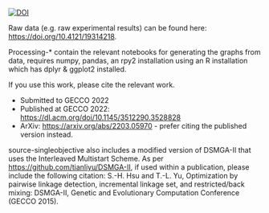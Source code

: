 
[![DOI](https://zenodo.org/badge/466827707.svg)](https://zenodo.org/badge/latestdoi/466827707)

Raw data (e.g. raw experimental results) can be found here: https://doi.org/10.4121/19314218.

Processing-* contain the relevant notebooks for generating the graphs from data,
requires numpy, pandas, an rpy2 installation using an R installation which has dplyr & ggplot2 installed.

If you use this work, please cite the relevant work.
* Submitted to GECCO 2022
* Published at GECCO 2022: https://dl.acm.org/doi/10.1145/3512290.3528828
* ArXiv: https://arxiv.org/abs/2203.05970 - prefer citing the published version instead.


source-singleobjective also includes a modified version of DSMGA-II that uses the Interleaved Multistart Scheme.
As per https://github.com/tianliyu/DSMGA-II, if used within a publication, please include the following citation:
S.-H. Hsu and T.-L. Yu, Optimization by pairwise linkage detection, incremental linkage set, and restricted/back mixing: DSMGA-II, Genetic and Evolutionary Computation Conference (GECCO 2015).
